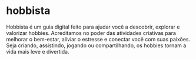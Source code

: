 # hobbista
Hobbista é um guia digital feito para ajudar você a descobrir, explorar e valorizar hobbies. Acreditamos no poder das atividades criativas para melhorar o bem-estar, aliviar o estresse e conectar você com suas paixões. Seja criando, assistindo, jogando ou compartilhando, os hobbies tornam a vida mais leve e divertida.
